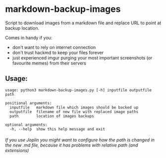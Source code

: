 # markdown-backup-images
Script to download images from a markdown file and replace URL to point at backup location.

Comes in handy if you:
* don't want to rely on internet connection
* don't trust hackmd to keep your files forever
* just experienced imgur purging your most important screenshots (or favourite memes) from their servers

## Usage:
```
usage: python3 markdown-backup-images.py [-h] inputfile outputfile path

positional arguments:
  inputfile   markdown file which images should be backed up
  outputfile  filename of new file with replaced image paths
  path        location of images backups

optional arguments:
  -h, --help  show this help message and exit
```

###### If you use Joplin you might want to configure how the path is changed in the new .md file, because it has problems with relative path (and extensions)
